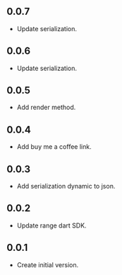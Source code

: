 ## 0.0.7

- Update serialization.

## 0.0.6

- Update serialization.

## 0.0.5

- Add render method.

## 0.0.4

- Add buy me a coffee link.

## 0.0.3

- Add serialization dynamic to json.

## 0.0.2

- Update range dart SDK.

## 0.0.1

- Create initial version.
